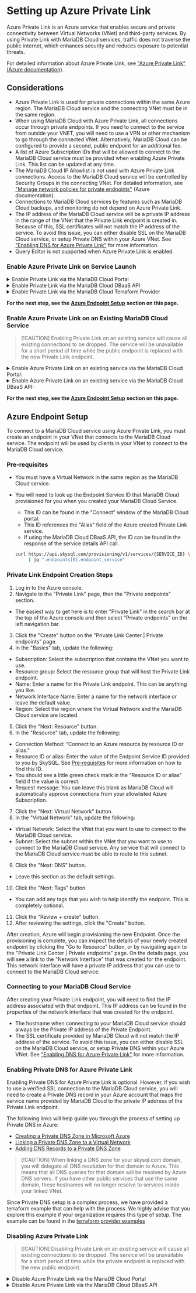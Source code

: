 # Setting up Azure Private Link

Azure Private Link is an Azure service that enables secure and private connectivity between Virtual Networks (VNet) and third-party services. By using Private Link with MariaDB Cloud services, traffic does not traverse the public internet, which enhances security and reduces exposure to potential threats.

For detailed information about Azure Private Link, see ["Azure Private Link" (Azure documentation)](https://learn.microsoft.com/en-us/azure/private-link/private-link-overview).

## **Considerations**

* Azure Private Link is used for private connections within the same Azure region. The MariaDB Cloud service and the connecting VNet must be in the same region.
* When using MariaDB Cloud with Azure Private Link, all connections occur through private endpoints. If you need to connect to the service from outside your VNET, you will need to use a VPN or other mechanism to go through the connected VNet. Alternatively, MariaDB Cloud can be configured to provide a second, public endpoint for an additional fee.
* A list of Azure Subscription IDs that will be allowed to connect to the MariaDB Cloud service must be provided when enabling Azure Private Link. This list can be updated at any time.
* The MariaDB Cloud IP Allowlist is not used with Azure Private Link connections. Access to the MariaDB Cloud service will be controlled by Security Groups in the connecting VNet. For detailed information, see ["Manage network policies for private endpoints"](https://learn.microsoft.com/en-us/azure/private-link/disable-private-endpoint-network-policy?tabs=network-policy-portal) (Azure documentation).
* Connections to MariaDB Cloud services by features such as MariaDB Cloud backups, and monitoring do not depend on Azure Private Link.
* The IP address of the MariaDB Cloud service will be a private IP address in the range of the VNet that the Private Link endpoint is created in. Because of this, SSL certificates will not match the IP address of the service. To avoid this issue, you can either disable SSL on the MariaDB Cloud service, or setup Private DNS within your Azure VNet. See ["Enabling DNS for Azure Private Link"](<Setting up Azure Private Link.md#enabling-dns-for-azure-private-link>) for more information.
* Query Editor is not supported when Azure Private Link is enabled.

### **Enable Azure Private Link on Service Launch**

<details>

<summary>Enable Private Link via the MariaDB Cloud Portal</summary>

\


To enable Azure Private Link when launching a new service via the MariaDB Cloud Portal select the 'Enable Private link' option in the 'Security' section. After the service completes provisioning, you will see a new option to "Set up Private Link" in the service's context menu. Click this option to add one or more Azure Subscription IDs to the allowlist.

</details>

<details>

<summary>Enable Private Link via the MariaDB Cloud DBaaS API</summary>

\


To enable Azure Private Link when launching a new service via the MariaDB Cloud DBaaS API, add the `endpoint_mechanism` and `endpoint_allowed_accounts` attributes to service creation JSON payload.

```
{
  "name": "my-skysql-service",
  ...
  "endpoint_mechanism": "privateconnect",
  "allowed_accounts": [
    "AZURE-SUBSCRIPTION-ID-1",
    "AZURE-SUBSCRIPTION-ID-2"
  ]
}
```

* The `endpoint_mechanism` field must be set to `privateconnect`
* The `endpoint_allowed_accounts` field must be set to a JSON array of one or more customer subscription IDs in Azure that will be allowed to establish a private connection to the MariaDB Cloud service. These IDs should be in the guid format.

For more information on using the MariaDB Cloud DBaaS API, see ["SkySQL DBaaS API"](https://apidocs.skysql.com/#/Services/post_provisioning_v1_services).

</details>

<details>

<summary>Enable Private Link via the MariaDB Cloud Terraform Provider</summary>

\


To enable Azure Private Link when launching a new service via the MariaDB Cloud DBaaS API, set the `endpoint_mechanism` and `endpoint_allowed_accounts` attributes on the `skysql_service` resource.

```hcl
resource "skysql_service" "example" {
  name                      = "my-skysql-service"
  ...
  endpoint_mechanism        = "privateconnect"
  endpoint_allowed_accounts = ["123456789012"]
}
```

* The `endpoint_mechanism` field must be set to `privateconnect`
* The `endpoint_allowed_accounts` field must be set to a list of one or more customer subscription IDs in Azure that will be allowed to establish a private connection to the MariaDB Cloud service. These IDs should be in the guid format.

A complete example Terraform template that creates a new MariaDB Cloud service with Azure Private Link enabled can be found in the [terraform provider examples](https://github.com/skysqlinc/terraform-provider-skysql/tree/main/examples/azure-private-link).

For more information on using the MariaDB Cloud Terraform Provider, see ["SkySQL Terraform Provider"](https://registry.terraform.io/providers/skysqlinc/skysql/latest/docs).

</details>

**For the next step, see the** [**Azure Endpoint Setup**](<Setting up Azure Private Link.md#azure-endpoint-setup>) **section on this page.**

### **Enable Azure Private Link on an Existing MariaDB Cloud Service**

> \[!CAUTION] Enabling Private Link on an existing service will cause all existing connections to be dropped. The service will be unavailable for a short period of time while the public endpoint is replaced with the new Private Link endpoint.

<details>

<summary>Enable Azure Private Link on an existing service via the MariaDB Cloud Portal:</summary>

\


1. Log in to the MariaDB Cloud Portal
2. Click the "MANAGE" button (on the right) for the desired service.
3. In the context menu, choose the "Set up Azure Private Link" menu item.
4. In the popup window, add one or more Azure account IDs.
5. Click the "OK" button to confirm this operation.

</details>

<details>

<summary>Enable Azure Private Link on an existing service via the MariaDB Cloud DBaaS API:</summary>

\


To enable Azure Private Link on an existing service, you will need to update the service endpoints with a payload similar to the following:

```json
[
  {
    "mechanism": "privateconnect",
    "allowed_accounts": [
      "AZURE-SUBSCRIPTION-ID-1",
      "AZURE-SUBSCRIPTION-ID-2"
    ]
  }
]
```

This payload should then be sent to the API `PATCH` https://api.skysql.com/provisioning/v1/services/{SERVICE\_ID}/endpoints where `{SERVICE_ID}` is the ID of the service you are updating. For more information on using the MariaDB Cloud DBaaS API, see ["SkySQL DBaaS API"](https://apidocs.skysql.com/#/Services/patch_provisioning_v1_services__service_id__endpoints).

</details>

**For the next step, see the** [**Azure Endpoint Setup**](<Setting up Azure Private Link.md#azure-endpoint-setup>) **section on this page.**

## Azure Endpoint Setup

To connect to a MariaDB Cloud service using Azure Private Link, you must create an endpoint in your VNet that connects to the MariaDB Cloud service. The endpoint will be used by clients in your VNet to connect to the MariaDB Cloud service.

### Pre-requisites

* You must have a Virtual Network in the same region as the MariaDB Cloud service.
*   You will need to look up the Endpoint Service ID that MariaDB Cloud provisioned for you when you created your MariaDB Cloud Service.

    * This ID can be found in the "Connect" window of the MariaDB Cloud portal.
    * This ID references the "Alias" field of the Azure created Private Link service.
    * If using the MariaDB Cloud DBaaS API, the ID can be found in the response of the service details API call.

    ```bash
    curl https://api.skysql.com/provisioning/v1/services/{SERVICE_ID} \
         | jq ".endpoints[0].endpoint_service"
    ```

### Private Link Endpoint Creation Steps

1. Log in to the Azure console.
2. Navigate to the "Private Link" page, then the "Private endpoints" section.

* The easiest way to get here is to enter "Private Link" in the search bar at the top of the Azure console and then select "Private endpoints" on the left navigation bar.

3. Click the "Create" button on the "Private Link Center | Private endpoints" page.
4. In the "Basics" tab, update the following:

* Subscription: Select the subscription that contains the VNet you want to use.
* Resource group: Select the resource group that will host the Private Link endpoint.
* Name: Enter a name for the Private Link endpoint. This can be anything you like.
* Network Interface Name: Enter a name for the network interface or leave the default value.
* Region: Select the region where the Virtual Network and the MariaDB Cloud service are located.

5. Click the "Next: Resource" button.
6. In the "Resource" tab, update the following:

* Connection Method: "Connect to an Azure resource by resource ID or alias."
* Resource ID or alias: Enter the value of the Endpoint Service ID provided to you by SkySQL. See [Pre-requisites](<Setting up Azure Private Link.md#pre-requisites>) for more information on how to find this ID.
* You should see a little green check mark in the "Resource ID or alias" field if the value is correct.
* Request message: You can leave this blank as MariaDB Cloud will automatically approve connections from your allowlisted Azure Subscription.

7. Click the "Next: Virtual Network" button.
8. In the "Virtual Network" tab, update the following:

* Virtual Network: Select the VNet that you want to use to connect to the MariaDB Cloud service.
* Subnet: Select the subnet within the VNet that you want to use to connect to the MariaDB Cloud service. Any service that will connect to the MariaDB Cloud service must be able to route to this subnet.

9. Click the "Next: DNS" button.

* Leave this section as the default settings.

10. Click the "Next: Tags" button.

* You can add any tags that you wish to help identify the endpoint. This is completely optional.

11. Click the "Review + create" button.
12. After reviewing the settings, click the "Create" button.

After creation, Azure will begin provisioning the new Endpoint. Once the provisioning is complete, you can inspect the details of your newly created endpoint by clicking the "Go to Resource" button, or by navigating again to the "Private Link Center | Private endpoints" page. On the details page, you will see a link to the "Network Interface" that was created for the endpoint. This network interface will have a private IP address that you can use to connect to the MariaDB Cloud service.

### Connecting to your MariaDB Cloud Service

After creating your Private Link endpoint, you will need to find the IP address associated with that endpoint. This IP address can be found in the properties of the network interface that was created for the endpoint.

* The hostname when connecting to your MariaDB Cloud service should always be the Private IP address of the Private Endpoint.
* The SSL certificate provided by MariaDB Cloud will not match the IP address of the service. To avoid this issue, you can either disable SSL on the MariaDB Cloud service, or setup Private DNS within your Azure VNet. See ["Enabling DNS for Azure Private Link"](<Setting up Azure Private Link.md#enabling-dns-for-azure-private-link>) for more information.

### Enabling Private DNS for Azure Private Link

Enabling Private DNS for Azure Private Link is optional. However, if you wish to use a verified SSL connection to the MariaDB Cloud service, you will need to create a Private DNS record in your Azure account that maps the service name provided by MariaDB Cloud to the private IP address of the Private Link endpoint.

The following links will help guide you through the process of setting up Private DNS in Azure:

* [Creating a Private DNS Zone in Microsoft Azure](https://learn.microsoft.com/en-us/azure/dns/private-dns-getstarted-portal)
* [Linking a Private DNS Zone to a Virtual Network](https://learn.microsoft.com/en-us/azure/dns/private-dns-getstarted-portal#link-the-virtual-network)
* [Adding DNS Records to a Private DNS Zone](https://learn.microsoft.com/en-us/azure/dns/private-dns-getstarted-portal#create-another-dns-record)

> \[!CAUTION] When linking a DNS zone for your skysql.com domain, you will delegate all DNS resolution for that domain to Azure. This means that all DNS queries for that domain will be resolved by Azure DNS servers. If you have other public services that use the same domain, these hostnames will no longer resolve to services inside your linked VNet.

Since Private DNS setup is a complex process, we have provided a terraform example that can help with the process. We highly advise that you explore this example if your organization requires this type of setup. The example can be found in the [terraform provider examples](https://github.com/skysqlinc/terraform-provider-skysql/tree/main/examples/azure-private-link)

### **Disabling Azure Private Link**

> \[!CAUTION] Disabling Private Link on an existing service will cause all existing connections to be dropped. The service will be unavailable for a short period of time while the private endpoint is replaced with the new public endpoint.

<details>

<summary>Disable Azure Private Link via the MariaDB Cloud Portal</summary>

\


1. Visit the [SkySQL Portal](https://app.skysql.com/)
2. Find the service that you would like to modify.
3. Click "MANAGE" on the far right side of the service listing.
4. In the context menu, select "Manage Private Link".
5. In the popup window, click "I want to disconnect my Private Link".
6. In the popup window, select "Disconnect".
7. Since the service's allowlist was cleared when Azure Private Link was previously enabled, you will need to [update the allowlist](<../Security/Configuring Firewall.md>) to allow clients to connect after disabling Private Link.

</details>

<details>

<summary>Disable Azure Private Link via the MariaDB Cloud DBaaS API</summary>

\


To disable Azure Private Link on an existing service, you will need to update the service endpoints with a payload similar to the following:

```json
[
  {
    "mechanism": "nlb"
  }
]
```

This payload should then be sent to the API `PATCH` https://api.skysql.com/provisioning/v1/services/{SERVICE\_ID}/endpoints where `{SERVICE_ID}` is the ID of the service you are updating. For more information on using the MariaDB Cloud DBaaS API, see ["SkySQL DBaaS API"](https://apidocs.skysql.com/#/Services/patch_provisioning_v1_services__service_id__endpoints).

</details>
